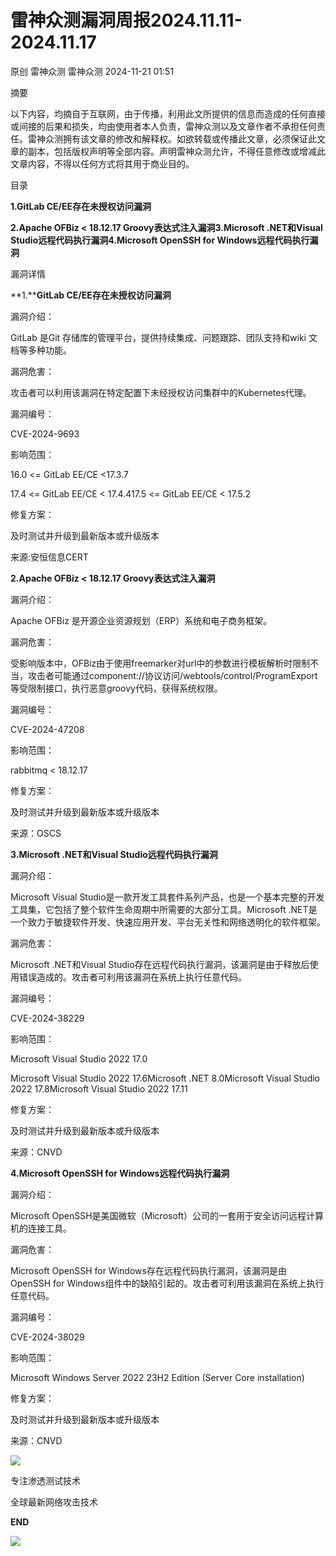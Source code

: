 #  雷神众测漏洞周报2024.11.11-2024.11.17   
原创 雷神众测  雷神众测   2024-11-21 01:51  
  
摘要  
  
  
以下内容，均摘自于互联网，由于传播，利用此文所提供的信息而造成的任何直接或间接的后果和损失，均由使用者本人负责，雷神众测以及文章作者不承担任何责任。雷神众测拥有该文章的修改和解释权。如欲转载或传播此文章，必须保证此文章的副本，包括版权声明等全部内容。声明雷神众测允许，不得任意修改或增减此文章内容，不得以任何方式将其用于商业目的。  
  
  
目录  
  
**1.GitLab CE/EE存在未授权访问漏洞**  
  
**2.Apache OFBiz < 18.12.17 Groovy表达式注入漏洞3.Microsoft .NET和Visual Studio远程代码执行漏洞4.Microsoft OpenSSH for Windows远程代码执行漏洞**  
  
  
漏洞详情  
  
**1.****GitLab CE/EE存在未授权访问漏洞**  
  
漏洞介绍：  
  
GitLab 是Git 存储库的管理平台，提供持续集成、问题跟踪、团队支持和wiki 文档等多种功能。  
  
  
漏洞危害：  
  
攻击者可以利用该漏洞在特定配置下未经授权访问集群中的Kubernetes代理。  
  
  
漏洞编号：  
  
CVE-2024-9693  
  
  
影响范围：  
  
16.0 <= GitLab EE/CE <17.3.7  
  
17.4 <= GitLab EE/CE < 17.4.417.5 <= GitLab EE/CE < 17.5.2  
  
  
修复方案：  
  
及时测试并升级到最新版本或升级版本  
  
  
来源:安恒信息CERT  
  
**2.Apache OFBiz < 18.12.17 Groovy表达式注入漏洞**  
  
  
漏洞介绍：  
  
Apache OFBiz 是开源企业资源规划（ERP）系统和电子商务框架。  
  
  
漏洞危害：  
  
受影响版本中，OFBiz由于使用freemarker对url中的参数进行模板解析时限制不当，攻击者可能通过component://协议访问/webtools/control/ProgramExport等受限制接口，执行恶意groovy代码，获得系统权限。  
  
  
漏洞编号：  
  
CVE-2024-47208  
  
  
影响范围：  
  
rabbitmq < 18.12.17  
  
  
修复方案：  
  
及时测试并升级到最新版本或升级版本  
  
  
来源：OSCS  
  
  
**3.Microsoft .NET和Visual Studio远程代码执行漏洞**  
  
  
漏洞介绍：  
  
Microsoft Visual Studio是一款开发工具套件系列产品，也是一个基本完整的开发工具集，它包括了整个软件生命周期中所需要的大部分工具。Microsoft .NET是一个致力于敏捷软件开发、快速应用开发、平台无关性和网络透明化的软件框架。  
  
  
漏洞危害：  
  
Microsoft .NET和Visual Studio存在远程代码执行漏洞，该漏洞是由于释放后使用错误造成的。攻击者可利用该漏洞在系统上执行任意代码。  
  
  
漏洞编号：  
  
CVE-2024-38229  
  
  
影响范围：  
  
Microsoft Visual Studio 2022 17.0  
  
Microsoft Visual Studio 2022 17.6Microsoft .NET 8.0Microsoft Visual Studio 2022 17.8Microsoft Visual Studio 2022 17.11  
  
  
修复方案：  
  
及时测试并升级到最新版本或升级版本  
  
  
来源：CNVD  
  
**4.Microsoft OpenSSH for Windows远程代码执行漏洞**  
  
  
漏洞介绍：  
  
Microsoft OpenSSH是美国微软（Microsoft）公司的一套用于安全访问远程计算机的连接工具。  
  
  
漏洞危害：  
  
Microsoft OpenSSH for Windows存在远程代码执行漏洞，该漏洞是由OpenSSH for Windows组件中的缺陷引起的。攻击者可利用该漏洞在系统上执行任意代码。  
  
  
漏洞编号：  
  
CVE-2024-38029  
  
  
影响范围：  
  
Microsoft Windows Server 2022 23H2 Edition (Server Core installation)  
  
  
修复方案：  
  
及时测试并升级到最新版本或升级版本  
  
  
来源：CNVD  
  
  
  
  
  
  
![](https://mmbiz.qpic.cn/mmbiz_jpg/HxO8NorP4JUw0Y2heee5cBDlBlO7icP7ASOwfGeIVGCZNIcejHVpXnuhzelTVoJm01jUIWBrNubZzhLF7aeP1EQ/640?wx_fmt=other&from=appmsg&tp=webp&wxfrom=5&wx_lazy=1&wx_co=1 "")  
  
专注渗透测试技术  
  
全球最新网络攻击技术  
  
  
**END**  
  
![](https://mmbiz.qpic.cn/mmbiz_jpg/HxO8NorP4JUw0Y2heee5cBDlBlO7icP7ALrVYyIygVm08uX0bLxH5Enp2yolwwQRu5cX4xlDUvEibWABa64ZzvEA/640?wx_fmt=other&from=appmsg&tp=webp&wxfrom=5&wx_lazy=1&wx_co=1 "")  
  
  
  
  

